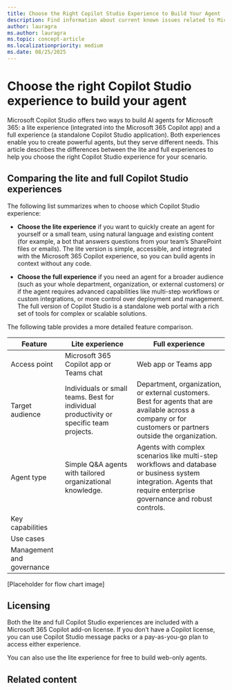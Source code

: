 ```yaml
---
title: Choose the Right Copilot Studio Experience to Build Your Agent
description: Find information about current known issues related to Microsoft 365 Copilot extensibility and the recommended workarounds.
author: lauragra
ms.author: lauragra
ms.topic: concept-article
ms.localizationpriority: medium
ms.date: 08/25/2025
---
```


# Choose the right Copilot Studio experience to build your agent

Microsoft Copilot Studio offers two ways to build AI agents for Microsoft 365: a lite experience (integrated into the Microsoft 365 Copilot app) and a full experience (a standalone Copilot Studio application). Both experiences enable you to create powerful agents, but they serve different needs. This article describes the differences between the lite and full experiences to help you choose the right Copilot Studio experience for your scenario.

## Comparing the lite and full Copilot Studio experiences

The following list summarizes when to choose which Copilot Studio experience:

- **Choose the lite experience** if you want to quickly create an agent for yourself or a small team, using natural language and existing content (for example, a bot that answers questions from your team’s SharePoint files or emails). The lite version is simple, accessible, and integrated with the Microsoft 365 Copilot experience, so you can build agents in context without any code.

- **Choose the full experience** if you need an agent for a broader audience (such as your whole department, organization, or external customers) or if the agent requires advanced capabilities like multi-step workflows or custom integrations, or more control over deployment and management. The full version of Copilot Studio is a standalone web portal with a rich set of tools for complex or scalable solutions.

The following table provides a more detailed feature comparison.

| Feature | Lite experience | Full experience |
| ------- | --------------- | --------------- |
| Access point | Microsoft 365 Copilot app or Teams chat | Web app or Teams app |
| Target audience | Individuals or small teams. Best for individual productivity or specific team projects. | Department, organization, or external customers. Best for agents that are available across a company or for customers or partners outside the organization. |
| Agent type | Simple Q&A agents with tailored organizational knowledge. | Agents with complex scenarios like multi-step workflows and database or business system integration. Agents that require enterprise governance and robust controls. |
| Key capabilities |  |  |
| Use cases |  |  |
| Management and governance |  |  |

[Placeholder for flow chart image]

## Licensing

Both the lite and full Copilot Studio experiences are included with a Microsoft 365 Copilot add-on license. If you don’t have a Copilot license, you can use Copilot Studio message packs or a pay-as-you-go plan to access either experience.

You can also use the lite experience for free to build web-only agents.

## Related content


